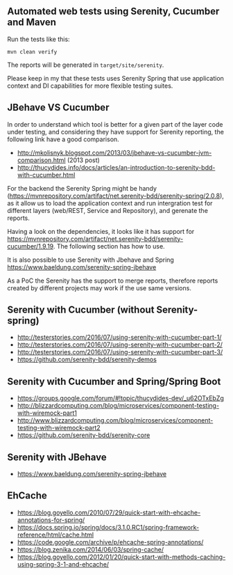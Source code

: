 ## Automated web tests using Serenity, Cucumber and Maven

Run the tests like this:

```
mvn clean verify
```

The reports will be generated in `target/site/serenity`.

Please keep in my that these tests uses Serenity Spring that use application context and DI capabilities for more flexible testing suites. 

## JBehave VS Cucumber

In order to understand which tool is better for a given part of the layer code under testing, and considering they have support for Serenity reporting, the following link have a good comparison.
* http://mkolisnyk.blogspot.com/2013/03/jbehave-vs-cucumber-jvm-comparison.html (2013 post)
* http://thucydides.info/docs/articles/an-introduction-to-serenity-bdd-with-cucumber.html

For the backend the Serenity Spring might be handy (https://mvnrepository.com/artifact/net.serenity-bdd/serenity-spring/2.0.8), as it allow us to load the application context and run intergration test for different layers (web/REST, Service and Repository), and gerenate the reports. 

Having a look on the dependencies, it looks like it has support for https://mvnrepository.com/artifact/net.serenity-bdd/serenity-cucumber/1.9.19. The following section has how to use. 


It is also possible to use Serenity with Jbehave and Spring https://www.baeldung.com/serenity-spring-jbehave

As a PoC the Serenity has the support to merge reports, therefore reports created by different projects may work if the use same versions.

## Serenity with Cucumber (without Serenity-spring)

* http://testerstories.com/2016/07/using-serenity-with-cucumber-part-1/
* http://testerstories.com/2016/07/using-serenity-with-cucumber-part-2/
* http://testerstories.com/2016/07/using-serenity-with-cucumber-part-3/
* https://github.com/serenity-bdd/serenity-demos

## Serenity with Cucumber and Spring/Spring Boot
* https://groups.google.com/forum/#!topic/thucydides-dev/_u62OTxEbZg
* http://blizzardcomputing.com/blog/microservices/component-testing-with-wiremock-part1
* http://www.blizzardcomputing.com/blog/microservices/component-testing-with-wiremock-part2
* https://github.com/serenity-bdd/serenity-core

## Serenity with JBehave 

* https://www.baeldung.com/serenity-spring-jbehave

## EhCache 

* https://blog.goyello.com/2010/07/29/quick-start-with-ehcache-annotations-for-spring/
* https://docs.spring.io/spring/docs/3.1.0.RC1/spring-framework-reference/html/cache.html
* https://code.google.com/archive/p/ehcache-spring-annotations/
* https://blog.zenika.com/2014/06/03/spring-cache/
* https://blog.goyello.com/2012/01/20/quick-start-with-methods-caching-using-spring-3-1-and-ehcache/

